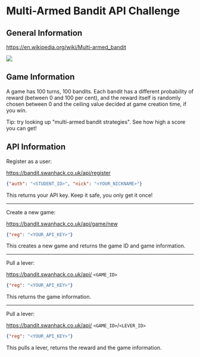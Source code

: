 # Multi-Armed Bandit API Challenge

## General Information
https://en.wikipedia.org/wiki/Multi-armed_bandit

![](https://swanhack.co.uk/images/slot_machines.jpg)

## Game Information
A game has 100 turns, 100 bandits. Each bandit has a different probability of reward (between 0 and 100 per cent), and the reward itself is randomly chosen between 0 and the ceiling value decided at game creation time, if you win.

Tip: try looking up "multi-armed bandit strategies". See how high a score you can get!

## API Information
Register as a user:

https://bandit.swanhack.co.uk/api/register 
```json
{"auth": "<STUDENT_ID>", "nick": "<YOUR_NICKNAME>"}
```
This returns your API key. Keep it safe, you only get it once!

--------------

Create a new game:

https://bandit.swanhack.co.uk/api/game/new 
```json
{"reg": "<YOUR_API_KEY>"}
```
This creates a new game and returns the game ID and game information.

--------------

Pull a lever:

https://bandit.swanhack.co.uk/api/ `<GAME_ID>`
```json
{"reg": "<YOUR_API_KEY>"}
```
This returns the game information.

--------------

Pull a lever:

https://bandit.swanhack.co.uk/api/ `<GAME_ID>`/`<LEVER_ID>`
```json
{"reg": "<YOUR_API_KEY>"}
```
This pulls a lever, returns the reward and the game information.
